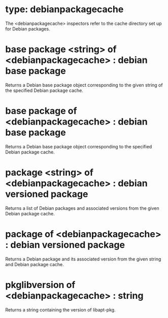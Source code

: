 # type: debianpackagecache

The &lt;debianpackagecache&gt; inspectors refer to the cache directory set up for Debian packages.

# base package &lt;string&gt; of &lt;debianpackagecache&gt; : debian base package

Returns a Debian base package object corresponding to the given string of the specified Debian package cache.

# base package of &lt;debianpackagecache&gt; : debian base package

Returns a Debian base package object corresponding to the specified Debian package cache.

# package &lt;string&gt; of &lt;debianpackagecache&gt; : debian versioned package

Returns a list of Debian packages and associated versions from the given Debian package cache.

# package of &lt;debianpackagecache&gt; : debian versioned package

Returns a Debian package and its associated version from the given string and Debian package cache.

# pkglibversion of &lt;debianpackagecache&gt; : string

Returns a string containing the version of libapt-pkg.
